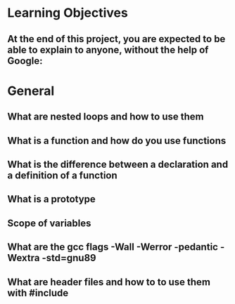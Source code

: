 # Learning Objectives
## At the end of this project, you are expected to be able to explain to anyone, without the help of Google:

# General
## What are nested loops and how to use them
## What is a function and how do you use functions
## What is the difference between a declaration and a definition of a function
## What is a prototype
## Scope of variables
## What are the gcc flags -Wall -Werror -pedantic -Wextra -std=gnu89
## What are header files and how to to use them with #include
